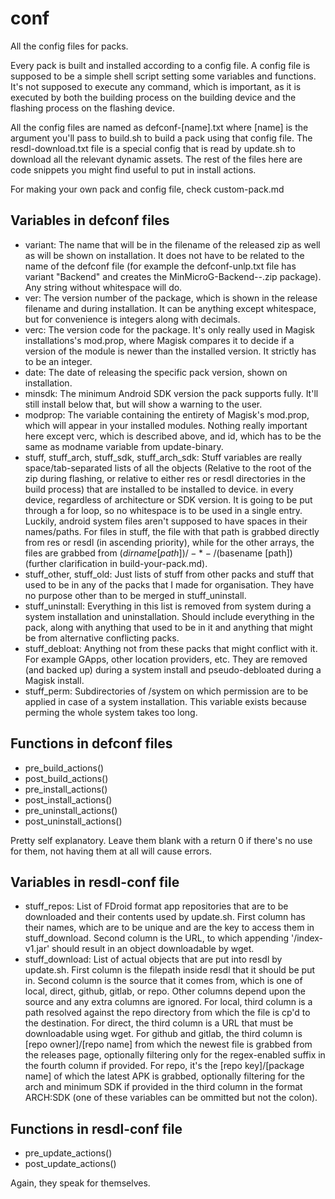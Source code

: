 # conf

All the config files for packs.

Every pack is built and installed according to a config file. A config file is supposed to be a simple shell script setting some variables and functions. It's not supposed to execute any command, which is important, as it is executed by both the building process on the building device and the flashing process on the flashing device.

All the config files are named as defconf-[name].txt where [name] is the argument you'll pass to build.sh to build a pack using that config file.
The resdl-download.txt file is a special config that is read by update.sh to download all the relevant dynamic assets.
The rest of the files here are code snippets you might find useful to put in install actions.

For making your own pack and config file, check custom-pack.md

## Variables in defconf files

 - variant: The name that will be in the filename of the released zip as well as will be shown on installation. It does not have to be related to the name of the defconf file (for example the defconf-unlp.txt file has variant "Backend" and creates the MinMicroG-Backend-*-*.zip package). Any string without whitespace will do.
 - ver: The version number of the package, which is shown in the release filename and during installation. It can be anything except whitespace, but for convenience is integers along with decimals.
 - verc: The version code for the package. It's only really used in Magisk installations's mod.prop, where Magisk compares it to decide if a version of the module is newer than the installed version. It strictly has to be an integer.
 - date: The date of releasing the specific pack version, shown on installation.
 - minsdk: The minimum Android SDK version the pack supports fully. It'll still install below that, but will show a warning to the user.
 - modprop: The variable containing the entirety of Magisk's mod.prop, which will appear in your installed modules. Nothing really important here except verc, which is described above, and id, which has to be the same as modname variable from update-binary.
 - stuff, stuff_arch, stuff_sdk, stuff_arch_sdk: Stuff variables are really space/tab-separated lists of all the objects (Relative to the root of the zip during flashing, or relative to either res or resdl directories in the build process) that are installed to be installed to device. in every device, regardless of architecture or SDK version. It is going to be put through a for loop, so no whitespace is to be used in a single entry. Luckily, android system files aren't supposed to have spaces in their names/paths. For files in stuff, the file with that path is grabbed directly from res or resdl (in ascending priority), while for the other arrays, the files are grabbed from $(dirname [path])/-*-/$(basename [path]) (further clarification in build-your-pack.md).
 - stuff_other, stuff_old: Just lists of stuff from other packs and stuff that used to be in any of the packs that I made for organisation. They have no purpose other than to be merged in stuff_uninstall.
 - stuff_uninstall: Everything in this list is removed from system during a system installation and uninstallation. Should include everything in the pack, along with anything that used to be in it and anything that might be from alternative conflicting packs.
 - stuff_debloat: Anything not from these packs that might conflict with it. For example GApps, other location providers, etc. They are removed (and backed up) during a system install and pseudo-debloated during a Magisk install.
 - stuff_perm: Subdirectories of /system on which permission are to be applied in case of a system installation. This variable exists because perming the whole system takes too long.

## Functions in defconf files

 - pre_build_actions()
 - post_build_actions()
 - pre_install_actions()
 - post_install_actions()
 - pre_uninstall_actions()
 - post_uninstall_actions()

Pretty self explanatory. Leave them blank with a return 0 if there's no use for them, not having them at all will cause errors.

## Variables in resdl-conf file

 - stuff_repos: List of FDroid format app repositories that are to be downloaded and their contents used by update.sh. First column has their names, which are to be unique and are the key to access them in stuff_download. Second column is the URL, to which appending '/index-v1.jar' should result in an object downloadable by wget.
 - stuff_download: List of actual objects that are put into resdl by update.sh. First column is the filepath inside resdl that it should be put in. Second column is the source that it comes from, which is one of local, direct, github, gitlab, or repo. Other columns depend upon the source and any extra columns are ignored. For local, third column is a path resolved against the repo directory from which the file is cp'd to the destination. For direct, the third column is a URL that must be downloadable using wget. For github and gitlab, the third column is [repo owner]/[repo name] from which the newest file is grabbed from the releases page, optionally filtering only for the regex-enabled suffix in the fourth column if provided. For repo, it's the [repo key]/[package name] of which the latest APK is grabbed, optionally filtering for the arch and minimum SDK if provided in the third column in the format ARCH:SDK (one of these variables can be ommitted but not the colon).

## Functions in resdl-conf file

 - pre_update_actions()
 - post_update_actions()

Again, they speak for themselves.
